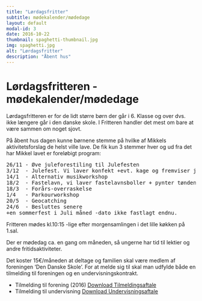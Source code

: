 ```yaml
---
title: "Lørdagsfritter"
subtitle: mødekalender/mødedage
layout: default
modal-id: 3
date: 2016-10-22
thumbnail: spaghetti-thumbnail.jpg
img: spaghetti.jpg
alt: "Lørdagsfritter"
description: "Åbent hus"
---
```



# Lørdagsfritteren - mødekalender/mødedage

Lørdagsfritteren er for de lidt større børn der går i 6. Klasse og over dvs. ikke længere går i den danske skole. I Fritteren handler det mest om bare at være sammen om noget sjovt.

På åbent hus dagen kunne børnene stemme på hvilke af Mikkels aktivitetsforslag de helst ville lave. De fik kun 3 stemmer hver og ud fra det har Mikkel lavet er foreløbigt program:

<pre>
26/11 - Øve juleforestiling til Julefesten
3/12  - Julefest. Vi laver konfekt +evt. kage og fremviser juleforestilling
14/1  - Alternativ musikworkshop
18/2  - Fastelavn, vi laver fastelavnsboller + pynter tønden
18/3  - Forårs-overraskelse 
1/4   - Parkourworkshop
20/5  - Geocatching
24/6  - Besluttes senere 
+en sommerfest i Juli måned -dato ikke fastlagt endnu.
</pre>

Fritteren mødes kl.10:15 -lige efter morgensamlingen i det lille køkken på 1.sal.

Der er mødedag ca. en gang om måneden, så ungerne har tid til lektier og andre fritidsaktiviteter.

Det koster 15€/måneden at deltage og familien skal være medlem af foreningen ‘Den Danske Skole’. For at melde sig til skal man udfylde både en tilmelding til foreningen og en undervisningskontrakt. 

- Tilmelding til forening (2016) <a href="files/Vereinsbeitrittserklaerung_2016.pdf" type="button" class="btn btn-default btn-download"><i class="fa fa-check-square"></i> Download Tilmeldingsaftale</a>
- Tilmelding til undervisning <a href="files/Unterrichtsvertrag_2016.pdf" type="button" class="btn btn-default btn-download"><i class="fa fa-check-square"></i> Download Undervisningsaftale</a>
